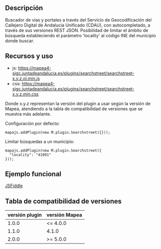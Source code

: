## Descripción

Buscador de vías y portales a través del Servicio de Geocodificación del Callejero Digital de Andalucía Unificado (CDAU), con autocompletado, a través de sus versiones REST JSON.
Posibilidad de limitar el ámbito de búsqueda estableciendo el parámetro 'locality' al código INE del municipio donde buscar.

## Recursos y uso

- js: https://mapea4-sigc.juntadeandalucia.es/plugins/searchstreet/searchstreet-x.y.z.ol.min.js
- css: https://mapea4-sigc.juntadeandalucia.es/plugins/searchstreet/searchstreet-x.y.z.min.css  

Donde x.y.z representan la versión del plugin a usar según la versión de Mapea, atendiendo a la tabla de compatibilidad de versiones que se muestra más adelante.  

Configuración por defecto:
```
mapajs.addPlugin(new M.plugin.Searchstreet({}));
```

Limitar búsquedas a un municipio:
```
mapajs.addPlugin(new M.plugin.Searchstreet({
  "locality": "41091"
}));
```

## Ejemplo funcional

[JSFiddle](http://jsfiddle.net/sigcJunta/3xyz2jjq/)  

## Tabla de compatibilidad de versiones   
versión plugin | versión Mapea |
--- | --- |
1.0.0 | <= 4.0.0
1.1.0 | 4.1.0
2.0.0 | >= 5.0.0
